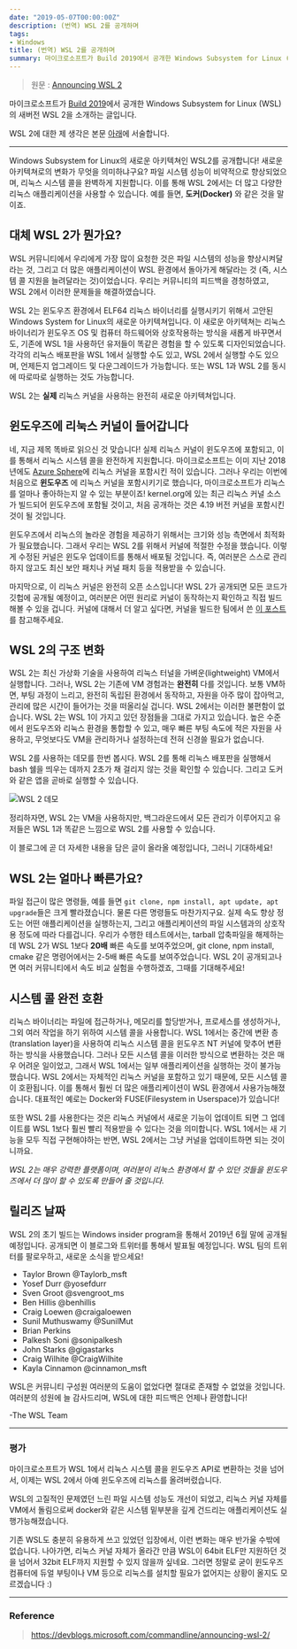 ```yaml
---
date: "2019-05-07T00:00:00Z"
description: (번역) WSL 2를 공개하며
tags:
- Windows
title: (번역) WSL 2를 공개하며
summary: 마이크로소프트가 Build 2019에서 공개한 Windows Subsystem for Linux (WSL)의 새버전 WSL 2을 소개하는 글입니다.
---
```


> 원문 : [Announcing WSL 2](https://devblogs.microsoft.com/commandline/announcing-wsl-2/)

마이크로소프트가 [Build 2019](https://news.microsoft.com/build2019/)에서 공개한 Windows Subsystem for Linux (WSL)의 새버전 WSL 2을 소개하는 글입니다.

WSL 2에 대한 제 생각은 본문 [아래](#평가)에 서술합니다.

---

Windows Subsystem for Linux의 새로운 아키텍쳐인 WSL2를 공개합니다! 새로운 아키텍쳐로의 변화가 무엇을 의미하냐구요? 파일 시스템 성능이 비약적으로 향상되었으며, 리눅스 시스템 콜을 완벽하게 지원합니다. 이를 통해 WSL 2에서는 더 많고 다양한 리눅스 애플리케이션을 사용할 수 있습니다. 예를 들면, __도커(Docker)__ 와 같은 것을 말이죠.

## 대체 WSL 2가 뭔가요?

WSL 커뮤니티에서 우리에게 가장 많이 요청한 것은 파일 시스템의 성능을 향상시켜달라는 것, 그리고 더 많은 애플리케이션이 WSL 환경에서 돌아가게 해달라는 것 (즉, 시스템 콜 지원을 늘려달라는 것)이었습니다. 우리는 커뮤니티의 피드백을 경청하였고, WSL 2에서 이러한 문제들을 해결하였습니다.

WSL 2는 윈도우즈 환경에서 ELF64 리눅스 바이너리를 실행시키기 위해서 고안된 Windows System for Linux의 새로운 아키텍쳐입니다. 이 새로운 아키텍쳐는 리눅스 바이너리가 윈도우즈 OS 및 컴퓨터 하드웨어와 상호작용하는 방식을 새롭게 바꾸면서도, 기존에 WSL 1을 사용하던 유저들이 똑같은 경험을 할 수 있도록 디자인되었습니다. 각각의 리눅스 배포판을 WSL 1에서 실행할 수도 있고, WSL 2에서 실행할 수도 있으며, 언제든지 업그레이드 및 다운그레이드가 가능합니다. 또는 WSL 1과 WSL 2를 동시에 따로따로 실행하는 것도 가능합니다. 

WSL 2는 __실제__ 리눅스 커널을 사용하는 완전히 새로운 아키텍쳐입니다.

## 윈도우즈에 리눅스 커널이 들어갑니다

네, 지금 제목 똑바로 읽으신 것 맞습니다! 실제 리눅스 커널이 윈도우즈에 포함되고, 이를 통해서 리눅스 시스템 콜을 완전하게 지원합니다. 마이크로소프트는 이미 지난 2018년에도 [Azure Sphere](https://azure.microsoft.com/en-us/blog/introducing-microsoft-azure-sphere-secure-and-power-the-intelligent-edge/)에 리눅스 커널을 포함시킨 적이 있습니다. 그러나 우리는 이번에 처음으로 __윈도우즈__ 에 리눅스 커널을 포함시키기로 했습니다, 마이크로소프트가 리눅스를 얼마나 좋아하는지 알 수 있는 부분이죠! kernel.org에 있는 최근 리눅스 커널 소스가 빌드되어 윈도우즈에 포함될 것이고, 처음 공개하는 것은 4.19 버전 커널을 포함시킨 것이 될 것입니다.

윈도우즈에서 리눅스의 놀라운 경험을 제공하기 위해서는 크기와 성능 측면에서 최적화가 필요했습니다. 그래서 우리는 WSL 2를 위해서 커널에 적절한 수정을 했습니다. 이렇게 수정된 커널은 윈도우 업데이트를 통해서 배포될 것입니다. 즉, 여러분은 스스로 관리하지 않고도 최신 보안 패치나 커널 패치 등을 적용받을 수 있습니다.

마지막으로, 이 리눅스 커널은 완전히 오픈 소스입니다! WSL 2가 공개되면 모든 코드가 깃헙에 공개될 예정이고, 여러분은 어떤 원리로 커널이 동작하는지 확인하고 직접 빌드해볼 수 있을 겁니다. 커널에 대해서 더 알고 싶다면, 커널을 빌드한 팀에서 쓴 [이 포스트](https://devblogs.microsoft.com/commandline/shipping-a-linux-kernel-with-windows/)를 참고해주세요.

## WSL 2의 구조 변화

WSL 2는 최신 가상화 기술을 사용하여 리눅스 터널을 가벼운(lightweight) VM에서 실행합니다. 그러나, WSL 2는 기존에 VM 경험과는 __완전히__ 다를 것입니다. 보통 VM하면, 부팅 과정이 느리고, 완전히 독립된 환경에서 동작하고, 자원을 아주 많이 잡아먹고, 관리에 많은 시간이 들어가는 것을 떠올리실 겁니다. WSL 2에서는 이러한 불편함이 없습니다. WSL 2는 WSL 1이 가지고 있던 장점들을 그대로 가지고 있습니다. 높은 수준에서 윈도우즈와 리눅스 환경을 통합할 수 있고, 매우 빠른 부팅 속도에 적은 자원을 사용하고, 무엇보다도 VM을 관리하거나 설정하는데 전혀 신경쓸 필요가 없습니다.

WSL 2를 사용하는 데모를 한번 봅시다. WSL 2를 통해 리눅스 배포판을 실행해서 bash 쉘을 띄우는 데까지 2초가 채 걸리지 않는 것을 확인할 수 있습니다. 그리고 도커와 같은 앱을 곧바로 실행할 수 있습니다.

![WSL 2 데모](https://devblogs.microsoft.com/commandline/wp-content/uploads/sites/33/2019/05/runwsl.gif)

정리하자면, WSL 2는 VM을 사용하지만, 백그라운드에서 모든 관리가 이루어지고 유저들은 WSL 1과 똑같은 느낌으로 WSL 2를 사용할 수 있습니다.

이 블로그에 곧 더 자세한 내용을 담은 글이 올라올 예정입니다, 그러니 기대하세요!

## WSL 2는 얼마나 빠른가요?

파일 접근이 많은 명령들, 예를 들면 `git clone, npm install, apt update, apt upgrade`들은 크게 빨라졌습니다. 물론 다른 명령들도 마찬가지구요. 실제 속도 향상 정도는 어떤 애플리케이션을 실행하는지, 그리고 애플리케이션의 파일 시스템과의 상호작용 정도에 따라 다를겁니다. 우리가 수행한 테스트에서는, tarball 압축파일을 해제하는 데 WSL 2가 WSL 1보다 __20배__ 빠른 속도를 보여주었으며, git clone, npm install, cmake 같은 명령어에서는 2-5배 빠른 속도를 보여주었습니다. WSL 2이 공개되고나면 여러 커뮤니티에서 속도 비교 실험을 수행하겠죠, 그때를 기대해주세요! 

## 시스템 콜 완전 호환

리눅스 바이너리는 파일에 접근하거나, 메모리를 할당받거나, 프로세스를 생성하거나, 그외 여러 작업을 하기 위하여 시스템 콜을 사용합니다. WSL 1에서는 중간에 변환 층(translation layer)을 사용하여 리눅스 시스템 콜을 윈도우즈 NT 커널에 맞추어 변환하는 방식을 사용했습니다. 그러나 모든 시스템 콜을 이러한 방식으로 변환하는 것은 매우 어려운 일이었고, 그래서 WSL 1에서는 일부 애플리케이션을 실행하는 것이 불가능했습니다. WSL 2에서는 자체적인 리눅스 커널을 포함하고 있기 때문에, 모든 시스템 콜이 호환됩니다. 이를 통해서 훨씬 더 많은 애플리케이션이 WSL 환경에서 사용가능해졌습니다. 대표적인 예로는 Docker와 FUSE(Filesystem in Userspace)가 있습니다!

또한 WSL 2를 사용한다는 것은 리눅스 커널에서 새로운 기능이 업데이트 되면 그 업데이트를 WSL 1보다 훨씬 빨리 적용받을 수 있다는 것을 의미합니다. WSL 1에서는 새 기능을 모두 직접 구현해야하는 반면, WSL 2에서는 그냥 커널을 업데이트하면 되는 것이니까요.

_WSL 2는 매우 강력한 플랫폼이며, 여러분이 리눅스 환경에서 할 수 있던 것들을 윈도우즈에서 더 많이 할 수 있도록 만들어 줄 것입니다._

## 릴리즈 날짜

WSL 2의 초기 빌드는 Windows insider program을 통해서 2019년 6월 말에 공개될 예정입니다. 공개되면 이 블로그와 트위터를 통해서 발표될 예정입니다. WSL 팀의 트위터를 팔로우하고, 새로운 소식을 받으세요!

- Taylor Brown @Taylorb_msft
- Yosef Durr @yosefdurr
- Sven Groot @svengroot_ms
- Ben Hillis @benhillis
- Craig Loewen @craigaloewen
- Sunil Muthuswamy @SunilMut
- Brian Perkins
- Palkesh Soni @sonipalkesh
- John Starks @gigastarks
- Craig Wilhite @CraigWilhite
- Kayla Cinnamon @cinnamon_msft

WSL은 커뮤니티 구성원 여러분의 도움이 없었다면 절대로 존재할 수 없었을 것입니다. 여러분의 성원에 늘 감사드리며, WSL에 대한 피드백은 언제나 환영합니다!

-The WSL Team

---

### 평가

마이크로소프트가 WSL 1에서 리눅스 시스템 콜을 윈도우즈 API로 변환하는 것을 넘어서, 이제는 WSL 2에서 아예 윈도우즈에 리눅스를 올려버렸습니다.

WSL의 고질적인 문제였던 느린 파일 시스템 성능도 개선이 되었고, 리눅스 커널 자체를 VM에서 돌림으로써 docker와 같은 시스템 밑부분을 깊게 건드리는 애플리케이션도 실행가능해졌습니다.

기존 WSL도 충분히 유용하게 쓰고 있었던 입장에서, 이런 변화는 매우 반가울 수밖에 없습니다. 나아가면, 리눅스 커널 자체가 올라간 만큼 WSL이 64bit ELF만 지원하던 것을 넘어서 32bit ELF까지 지원할 수 있지 않을까 싶네요. 그러면 정말로 굳이 윈도우즈 컴퓨터에 듀얼 부팅이나 VM 등으로 리눅스를 설치할 필요가 없어지는 상황이 올지도 모르겠습니다 :)

---

### Reference

> https://devblogs.microsoft.com/commandline/announcing-wsl-2/